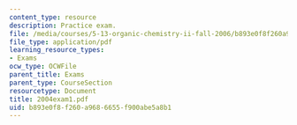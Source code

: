 ```yaml
---
content_type: resource
description: Practice exam.
file: /media/courses/5-13-organic-chemistry-ii-fall-2006/b893e0f8f260a9686655f900abe5a8b1_2004exam1.pdf
file_type: application/pdf
learning_resource_types:
- Exams
ocw_type: OCWFile
parent_title: Exams
parent_type: CourseSection
resourcetype: Document
title: 2004exam1.pdf
uid: b893e0f8-f260-a968-6655-f900abe5a8b1
---
```


